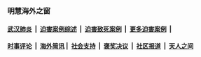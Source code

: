 
### 明慧海外之窗

####  [武汉肺炎](indexes/365.md?t=02121000) &nbsp;|&nbsp;  [迫害案例综述](indexes/328.md?t=02121000) &nbsp;|&nbsp; [迫害致死案例](indexes/277.md?t=02121000)  &nbsp;|&nbsp; [更多迫害案例](indexes/81.md?t=02121000)  &nbsp;|&nbsp; 
####  [时事评论](indexes/19.md?t=02121000) &nbsp;|&nbsp; [海外简讯](indexes/245.md?t=02121000)&nbsp;|&nbsp;  [社会支持](indexes/140.md?t=02121000) &nbsp;|&nbsp; [褒奖决议](indexes/282.md?t=02121000) &nbsp;|&nbsp; [社区报道](indexes/91.md?t=02121000)  &nbsp;|&nbsp; [天人之间](indexes/78.md?t=02121000) 

